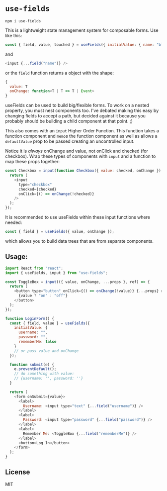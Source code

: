 # `use-fields`

```
npm i use-fields
```

This is a lightweight state management system for composable forms.
Use like this:

```js
const { field, value, touched } = useFields({ initialValue: { name: "blah" } });
```

and

```js
<input {...field("name")} />
```

or the `field` function returns a object with the shape:

```js
{
  value: T
  onChange: function<T | T => T | Event>
}
```

useFields can be used to build big/flexible forms. To work on a nested property,
you must nest components too. I've debated making this easy by changing fields to
accept a path, but decided against it because you probably should be building a
child component at that point. ;)

This also comes with an `input` Higher Order Function. This function takes a
function component and `memo`s the function component as well as allows a
`defaultValue` prop to be passed creating an uncontrolled input.

Notice it is _always_ onChange and value, not onClick and checked (for checkbox).
Wrap these types of components with `input` and a function to map these
props together:

```js
const Checkbox = input(function Checkbox({ value: checked, onChange }) {
  return (
    <input
      type="checkbox"
      checked={checked}
      onClick={() => onChange(!checked)}
    />
  );
});
```

It is recommended to use useFields within these input functions where needed:

```js
const { field } = useFields({ value, onChange });
```

which allows you to build data trees that are from separate components.

## Usage:

```js
import React from "react";
import { useFields, input } from "use-fields";

const ToggleBox = input(({ value, onChange, ...props }, ref) => {
  return (
    <button type="button" onClick={() => onChange(!value)} {...props} ref={ref}>
      {value ? "on" : "off"}
    </button>
  );
});

function LoginForm() {
  const { field, value } = useFields({
    initialValue: {
      username: "",
      password: "",
      rememberMe: false
    }
    // or pass value and onChange
  });

  function submit(e) {
    e.preventDefault();
    // do something with value:
    // {username: '', password: ''}
  }

  return (
    <form onSubmit={value}>
      <label>
        Username: <input type="text" {...field("username")} />
      </label>
      <label>
        Password: <input type="password" {...field("password")} />
      </label>
      <label>
        Remember Me: <ToggleBox {...field("rememberMe")} />
      </label>
      <button>Log In</button>
    </form>
  );
}
```

## License

MIT
